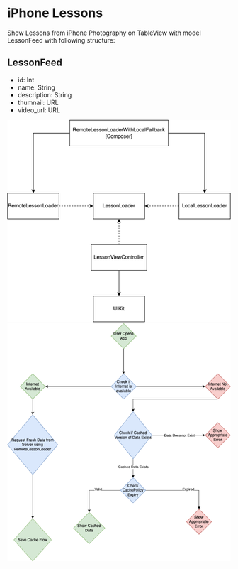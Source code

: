 
# iPhone Lessons

Show Lessons from iPhone Photography on TableView with model LessonFeed with following structure:


## LessonFeed

 - id: Int
 - name: String
 - description: String
 - thumnail: URL
 - video_url: URL

![Alt text](/Images/LessonLoader.png "LessonLoader Overview")
![Alt text](/Images/AppFlow.png "App Flow chart")
